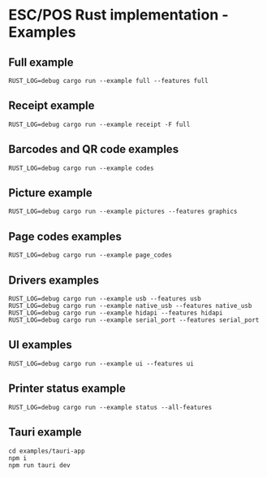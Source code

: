 # ESC/POS Rust implementation - Examples

## Full example

```shell
RUST_LOG=debug cargo run --example full --features full
```

## Receipt example

```shell
RUST_LOG=debug cargo run --example receipt -F full
```

## Barcodes and QR code examples

```shell
RUST_LOG=debug cargo run --example codes
```

## Picture example

```shell
RUST_LOG=debug cargo run --example pictures --features graphics
```

## Page codes examples

```shell
RUST_LOG=debug cargo run --example page_codes
```

## Drivers examples

```shell
RUST_LOG=debug cargo run --example usb --features usb
RUST_LOG=debug cargo run --example native_usb --features native_usb
RUST_LOG=debug cargo run --example hidapi --features hidapi
RUST_LOG=debug cargo run --example serial_port --features serial_port
```

## UI examples

```shell
RUST_LOG=debug cargo run --example ui --features ui
```

## Printer status example

```shell
RUST_LOG=debug cargo run --example status --all-features
```

## Tauri example

```shell
cd examples/tauri-app
npm i
npm run tauri dev
```